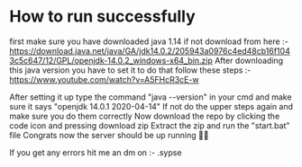 # How to run successfully
first make sure you have downloaded java 1.14 if not download from here :- https://download.java.net/java/GA/jdk14.0.2/205943a0976c4ed48cb16f1043c5c647/12/GPL/openjdk-14.0.2_windows-x64_bin.zip
After downloading this java version you have to set it to do that follow these steps :-
https://www.youtube.com/watch?v=A5FHcR3cE-w

After setting it up type the command "java --version" in your cmd and make sure it says "openjdk 14.0.1 2020-04-14" If not do the upper steps again and make sure you do them correctly
Now download the repo by clicking the code icon and pressing download zip
Extract the zip and run the "start.bat" file
Congrats now the server should be up running 🎊🎊

If you get any errors hit me an dm on :- .sypse

